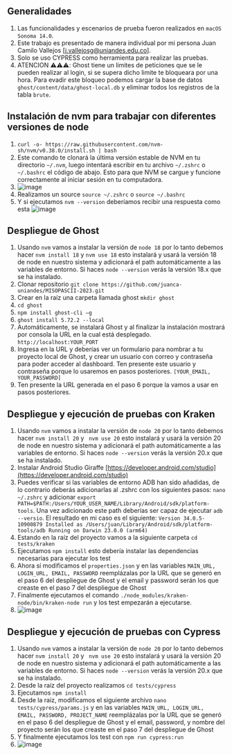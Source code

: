## Generalidades 
1. Las funcionalidades y escenarios de prueba fueron realizados en `macOS Sonoma 14.0`.
2. Este trabajo es presentado de manera individual por mi persona Juan Camilo Vallejos [j.vallejosg@uniandes.edu.co].
3. Solo se uso CYPRESS como herramienta para realizar las pruebas.
4. ATENCION ⚠️⚠️⚠️: Ghost tiene un limites de peticiones que se le pueden realizar al login, si se supera dicho limite te bloqueara por una hora. Para evadir este bloqueo podemos cargar la base de datos ```ghost/content/data/ghost-local.db``` y eliminar todos los registros de la tabla ```brute```.
   
## Instalación de nvm para trabajar con diferentes versiones de node
1. `curl -o- https://raw.githubusercontent.com/nvm-sh/nvm/v0.38.0/install.sh | bash`
2. Este comando te clonará la última versión estable de NVM en tu directorio `~/.nvm`, luego intentará escribir en tu archivo `~/.zshrc` o `~/.bashrc` el código de abajo. Esto para que NVM se cargue y funcione correctamente al iniciar sesión en tu computadora.
3. ![image](https://github.com/juanca-uniandes/MISOPASCII-2023/assets/142238841/df39c553-55e5-4db6-b691-7d2df5a9d769)
4. Realizamos un source `source ~/.zshrc` o `source ~/.bashrc`
5. Y si ejecutamos `nvm --version` deberíamos recibir una respuesta como esta
![image](https://github.com/juanca-uniandes/MISOPASCII-2023/assets/142238841/72b8d885-19ab-48dc-9ddc-b5ac1e8be9ea)

## Despliegue de Ghost
1. Usando `nvm` vamos a instalar la versión de `node 18` por lo tanto debemos hacer `nvm install 18` y `nvm use 18` esto instalará y usará la versión 18 de node en nuestro sistema y adicionará el path automáticamente a las variables de entorno. Si haces `node --version` verás la versión 18.x que se ha instalado. 
2. Clonar repositorio `git clone https://github.com/juanca-uniandes/MISOPASCII-2023.git`
3. Crear en la raíz una carpeta llamada ghost `mkdir ghost`
4. `cd ghost`
5. `npm install ghost-cli –g`
6. `ghost install 5.72.2 --local`
7. Automáticamente, se instalará Ghost y al finalizar la instalación mostrará por consola la URL en la cual está desplegado. `http://localhost:YOUR_PORT`
8. Ingresa en la URL y deberías ver un formulario para nombrar a tu proyecto local de Ghost, y crear un usuario con correo y contraseña para poder acceder al dashboard. Ten presente este usuario y contraseña porque lo usaremos en pasos posteriores. `[YOUR_EMAIL, YOUR_PASSWORD]`
9. Ten presente la URL generada en el paso 6 porque la vamos a usar en pasos posteriores.

## Despliegue y ejecución de pruebas con Kraken
1. Usando `nvm` vamos a instalar la versión de `node 20` por lo tanto debemos hacer `nvm install 20` y ` nvm use 20` esto instalará y usará la versión 20 de node en nuestro sistema y adicionará el path automáticamente a las variables de entorno. Si haces `node --version` verás la versión 20.x que se ha instalado.
2. Instalar Android Studio Giraffe [https://developer.android.com/studio](https://developer.android.com/studio)
3. Puedes verificar si las variables de entorno ADB han sido añadidas, de lo contrario deberás adicionarlas al .zshrc con los siguientes pasos: `nano ~/.zshrc` y adicionar `export PATH=$PATH:/Users/YOUR_USER_NAME/Library/Android/sdk/platform-tools`. Una vez adicionado este path deberías ser capaz de ejecutar `adb --versio`. El resultado en mi caso es el siguiente: `Version 34.0.5-10900879
   Installed as /Users/juan/Library/Android/sdk/platform-tools/adb
   Running on Darwin 23.0.0 (arm64)`
4. Estando en la raíz del proyecto vamos a la siguiente carpeta `cd tests/kraken`
5. Ejecutamos `npm install` esto debería instalar las dependencias necesarias para ejecutar los test
6. Ahora sí modificamos el `properties.json` y en las variables `MAIN_URL, LOGIN_URL, EMAIL, PASSWORD` reemplázalas por la URL que se generó en el paso 6 del despliegue de Ghost y el email y password serán los que creaste en el paso 7 del despliegue de Ghost
7. Finalmente ejecutamos el comando `./node_modules/kraken-node/bin/kraken-node run` y los test empezarán a ejecutarse.
8. ![image](https://github.com/juanca-uniandes/MISOPASCII-2023/assets/142238841/9c146531-5635-4656-9b17-0fad3a96ed76)

## Despliegue y ejecución de pruebas con Cypress
1. Usando `nvm` vamos a instalar la versión de `node 20` por lo tanto debemos hacer `nvm install 20` y ` nvm use 20` esto instalará y usará la versión 20 de node en nuestro sistema y adicionará el path automáticamente a las variables de entorno. Si haces `node --version` verás la versión 20.x que se ha instalado.
2. Desde la raíz del proyecto realizamos `cd tests/cypress`
3. Ejecutamos `npm install`
4. Desde la raiz, modificamos el siguiente archivo `nano tests/cypress/params.js` y en las variables `MAIN_URL, LOGIN_URL, EMAIL, PASSWORD, PROJECT_NAME` reemplázalas por la URL que se generó en el paso 6 del despliegue de Ghost y el email, password, y nombre del proyecto serán los que creaste en el paso 7 del despliegue de Ghost
5. Y finalmente ejecutamos los test con `npm run cypress:run`
6. ![image](https://github.com/juanca-uniandes/MISOPASCII-2023/assets/142238841/1df9f142-1aed-4408-a6fa-2750ecb0bcb3)


